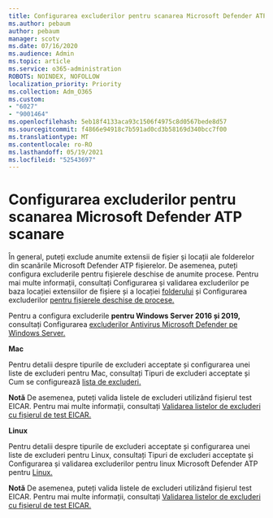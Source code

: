 ```yaml
---
title: Configurarea excluderilor pentru scanarea Microsoft Defender ATP scanare
ms.author: pebaum
author: pebaum
manager: scotv
ms.date: 07/16/2020
ms.audience: Admin
ms.topic: article
ms.service: o365-administration
ROBOTS: NOINDEX, NOFOLLOW
localization_priority: Priority
ms.collection: Adm_O365
ms.custom:
- "6027"
- "9001464"
ms.openlocfilehash: 5eb18f4133aca93c1506f4975c8d0567bede8d57
ms.sourcegitcommit: f4866e94918c7b591ad0cd3b58169d340bcc7f00
ms.translationtype: MT
ms.contentlocale: ro-RO
ms.lasthandoff: 05/19/2021
ms.locfileid: "52543697"
---
```

# <a name="configuring-exclusions-for-microsoft-defender-atp-scan"></a>Configurarea excluderilor pentru scanarea Microsoft Defender ATP scanare

În general, puteți exclude anumite extensii de fișier și locații ale folderelor din scanările Microsoft Defender ATP fișierelor. De asemenea, puteți configura excluderile pentru fișierele deschise de anumite procese. Pentru mai multe informații, consultați Configurarea și validarea excluderilor pe baza locației extensiilor de fișiere și a locației [folderului](/windows/security/threat-protection/microsoft-defender-antivirus/configure-extension-file-exclusions-microsoft-defender-antivirus) și Configurarea excluderilor [pentru fișierele deschise de procese.](/windows/security/threat-protection/microsoft-defender-antivirus/configure-process-opened-file-exclusions-microsoft-defender-antivirus)

Pentru a configura excluderile **pentru Windows Server 2016 și 2019,** consultați Configurarea [excluderilor Antivirus Microsoft Defender pe Windows Server.](/windows/security/threat-protection/microsoft-defender-antivirus/configure-server-exclusions-microsoft-defender-antivirus)

**Mac**

Pentru detalii despre tipurile de excluderi acceptate și [](/windows/security/threat-protection/microsoft-defender-atp/mac-exclusions#supported-exclusion-types) configurarea unei liste de excluderi pentru Mac, consultați Tipuri de excluderi acceptate și Cum se configurează [lista de excluderi.](/windows/security/threat-protection/microsoft-defender-atp/mac-exclusions#how-to-configure-the-list-of-exclusions)

**Notă** De asemenea, puteți valida listele de excluderi utilizând fișierul test EICAR. Pentru mai multe informații, consultați [Validarea listelor de excluderi cu fișierul de test EICAR.](/windows/security/threat-protection/microsoft-defender-atp/mac-exclusions#validate-exclusions-lists-with-the-eicar-test-file) 

**Linux**

Pentru detalii despre tipurile de excluderi acceptate și [](/windows/security/threat-protection/microsoft-defender-atp/linux-exclusions#supported-exclusion-types) configurarea unei liste de excluderi pentru Linux, consultați Tipuri de excluderi acceptate și Configurarea și validarea excluderilor pentru linux Microsoft Defender ATP pentru [Linux.](/windows/security/threat-protection/microsoft-defender-atp/linux-exclusions)

**Notă** De asemenea, puteți valida listele de excluderi utilizând fișierul test EICAR. Pentru mai multe informații, consultați [Validarea listelor de excluderi cu fișierul de test EICAR.](/windows/security/threat-protection/microsoft-defender-atp/linux-exclusions#validate-exclusions-lists-with-the-eicar-test-file) 